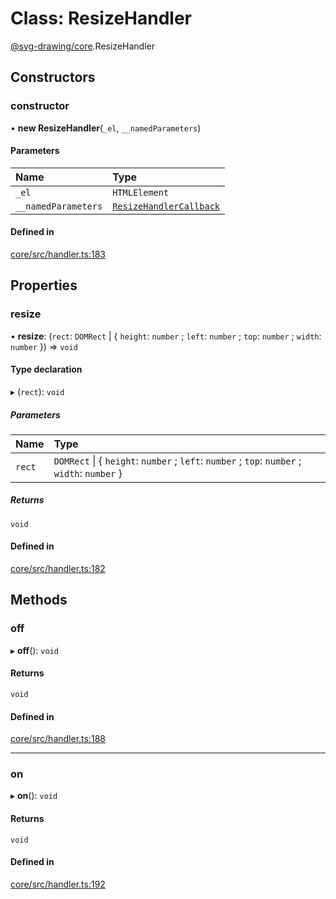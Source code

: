 # Class: ResizeHandler

[@svg-drawing/core](../../modules/svg_drawing_core.md).ResizeHandler

## Constructors

### constructor

• **new ResizeHandler**(`_el`, `__namedParameters`)

#### Parameters

| Name | Type |
| :------ | :------ |
| `_el` | `HTMLElement` |
| `__namedParameters` | [`ResizeHandlerCallback`](../../modules/svg_drawing_core.md#resizehandlercallback) |

#### Defined in

[core/src/handler.ts:183](https://github.com/kmkzt/svg-drawing/blob/c168ec0/packages/core/src/handler.ts#L183)

## Properties

### resize

• **resize**: (`rect`: `DOMRect` \| { `height`: `number` ; `left`: `number` ; `top`: `number` ; `width`: `number`  }) => `void`

#### Type declaration

▸ (`rect`): `void`

##### Parameters

| Name | Type |
| :------ | :------ |
| `rect` | `DOMRect` \| { `height`: `number` ; `left`: `number` ; `top`: `number` ; `width`: `number`  } |

##### Returns

`void`

#### Defined in

[core/src/handler.ts:182](https://github.com/kmkzt/svg-drawing/blob/c168ec0/packages/core/src/handler.ts#L182)

## Methods

### off

▸ **off**(): `void`

#### Returns

`void`

#### Defined in

[core/src/handler.ts:188](https://github.com/kmkzt/svg-drawing/blob/c168ec0/packages/core/src/handler.ts#L188)

___

### on

▸ **on**(): `void`

#### Returns

`void`

#### Defined in

[core/src/handler.ts:192](https://github.com/kmkzt/svg-drawing/blob/c168ec0/packages/core/src/handler.ts#L192)
